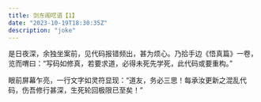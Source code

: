 ```yaml
---
title: 剑东阁呓语【1】
date: "2023-10-19T18:30:35Z"
description: "joke"
---
```


是日夜深，余独坐案前，见代码报错频出，甚为烦心。乃拾手边《悟真篇》一卷，览而喟曰：“写码如修真，若要求道，必得未死先学死，此代码或要重构。”

眼前屏幕乍亮，一行文字如灵符显现：“道友，务必三思！每承汝更新之混乱代码，伤吾修行甚深，生死轮回极限已至矣！”
